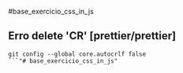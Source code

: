 #base_exercicio_css_in_js

## Erro delete 'CR' [prettier/prettier]

```
git config --global core.autocrlf false
```"# base_exercicio_css_in_js" 
